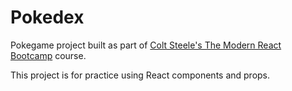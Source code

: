 # Pokedex

Pokegame project built as part of [Colt Steele's The Modern React Bootcamp](https://www.udemy.com/modern-react-bootcamp/) course.

This project is for practice using React components and props.
